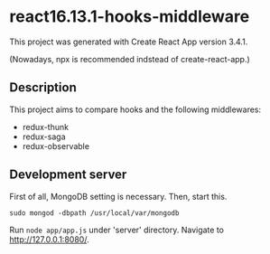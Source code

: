 # react16.13.1-hooks-middleware

This project was generated with Create React App version 3.4.1.

(Nowadays, npx is recommended indstead of create-react-app.)

## Description

This project aims to compare hooks and the following middlewares:

* redux-thunk
* redux-saga
* redux-observable

## Development server

First of all, MongoDB setting is necessary.
Then, start this.

```
sudo mongod -dbpath /usr/local/var/mongodb
```

Run ```node app/app.js``` under 'server' directory. Navigate to http://127.0.0.1:8080/.
